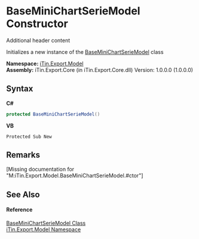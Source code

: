 # BaseMiniChartSerieModel Constructor 
Additional header content 

Initializes a new instance of the <a href="T_iTin_Export_Model_BaseMiniChartSerieModel">BaseMiniChartSerieModel</a> class

**Namespace:**&nbsp;<a href="N_iTin_Export_Model">iTin.Export.Model</a><br />**Assembly:**&nbsp;iTin.Export.Core (in iTin.Export.Core.dll) Version: 1.0.0.0 (1.0.0.0)

## Syntax

**C#**<br />
``` C#
protected BaseMiniChartSerieModel()
```

**VB**<br />
``` VB
Protected Sub New
```


## Remarks
\[Missing <remarks> documentation for "M:iTin.Export.Model.BaseMiniChartSerieModel.#ctor"\]

## See Also


#### Reference
<a href="T_iTin_Export_Model_BaseMiniChartSerieModel">BaseMiniChartSerieModel Class</a><br /><a href="N_iTin_Export_Model">iTin.Export.Model Namespace</a><br />